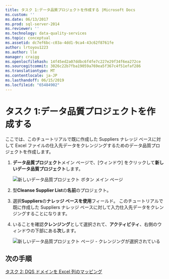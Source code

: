 ```yaml
---
title: タスク 1:データ品質プロジェクトを作成する |Microsoft Docs
ms.custom: ''
ms.date: 06/13/2017
ms.prod: sql-server-2014
ms.reviewer: ''
ms.technology: data-quality-services
ms.topic: conceptual
ms.assetid: dc7ef6bc-c03a-4dd1-9ca4-43c62f8761fe
author: lrtoyou1223
ms.author: lle
manager: craigg
ms.openlocfilehash: 14f45ed2a07ddbc6f4fe7c227e29f34f6ea272ce
ms.sourcegitcommit: 3026c22b7fba19059a769ea5f367c4f51efaf286
ms.translationtype: MT
ms.contentlocale: ja-JP
ms.lasthandoff: 06/15/2019
ms.locfileid: "65484902"
---
```

# <a name="task-1-creating-a-data-quality-project"></a>タスク 1:データ品質プロジェクトを作成する
  ここでは、このチュートリアルで既に作成した Suppliers ナレッジ ベースに対して Excel ファイルの仕入先データをクレンジングするためのデータ品質プロジェクトを作成します。  
  
1.  **データ品質プロジェクト**メイン ページで、[ウィンドウ] をクリックして**新しいデータ品質プロジェクト**します。  
  
     ![新しいデータ品質プロジェクト ボタン メイン ページ](../../2014/tutorials/media/et-creatingadataqualityproject-01.jpg "新しいデータ品質プロジェクト ボタン メイン ページ")  
  
2.  型**Cleanse Supplier List**の**名前**のプロジェクト。  
  
3.  選択**Suppliers**の**ナレッジ ベースを使用**フィールド。 このチュートリアルで既に作成した Suppliers ナレッジ ベースに対して入力仕入先データをクレンジングすることになります。  
  
4.  いることを確認**クレンジング**として選択されて、**アクティビティ**、右側のウィンドウの下部にある**次**します。  
  
     ![新しいデータ品質プロジェクト ページ - クレンジングが選択されている](../../2014/tutorials/media/et-creatingadataqualityproject-02.jpg "新しいデータ品質プロジェクト ページ - クレンジングが選択されています。")  
  
## <a name="next-step"></a>次の手順  
 [タスク 2: DQS ドメインを Excel 列のマッピング](../../2014/tutorials/task-2-mapping-excel-columns-to-dqs-domains.md)  
  
  
